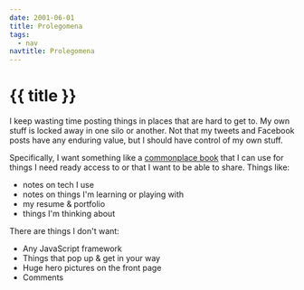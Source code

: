 ```yaml
---
date: 2001-06-01
title: Prolegomena
tags:
  - nav
navtitle: Prolegomena
---
```


# {{ title }}

I keep wasting time posting things
in places that are hard to get to.
My own stuff is locked away in
one silo or another.
Not that my tweets and Facebook posts
have any enduring value,
but I should have control of my own stuff.

Specifically, I want something like
a [commonplace book]
that I can use
for things I need ready access to
or that I want to be able to share.
Things like:
  - notes on tech I use
  - notes on things I'm learning or playing with
  - my resume & portfolio
  - things I'm thinking about

There are things I don't want:

- Any JavaScript framework
- Things that pop up & get in your way
- Huge hero pictures on the front page
- Comments



[Google Reader went away]:  #nowhere
[commonplace book]: https://en.wikipedia.org/wiki/Commonplace_book
[Such as]: https://www.youtube.com/watch?v=lj3iNxZ8Dww
[Boom]: https://en.wikipedia.org/wiki/Bloglines
[wired]: https://www.wired.com/2013/06/why-google-reader-got-the-ax/
